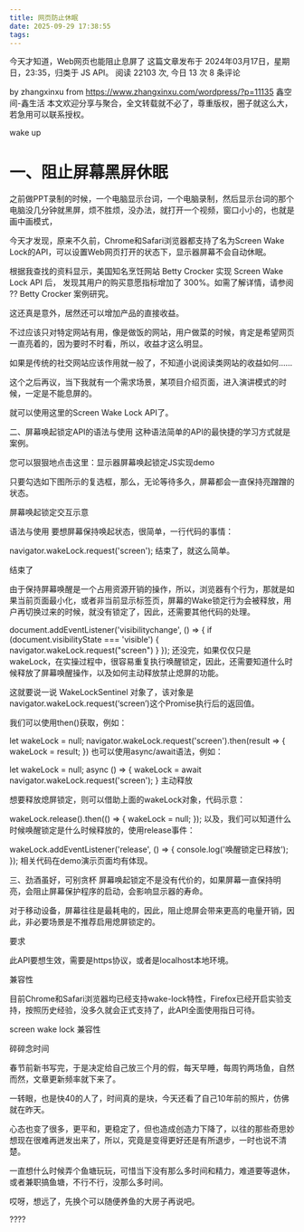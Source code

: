 ```yaml
---
title: 网页防止休眠
date: 2025-09-29 17:38:55
tags:
---
```

今天才知道，Web网页也能阻止息屏了
这篇文章发布于 2024年03月17日，星期日，23:35，归类于 JS API。 阅读 22103 次, 今日 13 次 8 条评论

by zhangxinxu from https://www.zhangxinxu.com/wordpress/?p=11135 鑫空间-鑫生活
本文欢迎分享与聚合，全文转载就不必了，尊重版权，圈子就这么大，若急用可以联系授权。


wake up

# 一、阻止屏幕黑屏休眠
之前做PPT录制的时候，一个电脑显示台词，一个电脑录制，然后显示台词的那个电脑没几分钟就黑屏，烦不胜烦，没办法，就打开一个视频，窗口小小的，也就是画中画模式，

今天才发现，原来不久前，Chrome和Safari浏览器都支持了名为Screen Wake Lock的API，可以设置Web网页打开的状态下，显示器屏幕不会自动休眠。

根据我查找的资料显示，美国知名烹饪网站 Betty Crocker 实现 Screen Wake Lock API 后， 发现其用户的购买意愿指标增加了 300%。如需了解详情，请参阅 ?? Betty Crocker 案例研究。

这还真是意外，居然还可以增加产品的直接收益。

不过应该只对特定网站有用，像是做饭的网站，用户做菜的时候，肯定是希望网页一直亮着的，因为要时不时看，所以，收益才这么明显。

如果是传统的社交网站应该作用就一般了，不知道小说阅读类网站的收益如何……

这个之后再议，当下我就有一个需求场景，某项目介绍页面，进入演讲模式的时候，一定是不能息屏的。

就可以使用这里的Screen Wake Lock API了。

二、屏幕唤起锁定API的语法与使用
这种语法简单的API的最快捷的学习方式就是案例。

您可以狠狠地点击这里：显示器屏幕唤起锁定JS实现demo

只要勾选如下图所示的复选框，那么，无论等待多久，屏幕都会一直保持亮蹭蹭的状态。

屏幕唤起锁定交互示意

语法与使用
要想屏幕保持唤起状态，很简单，一行代码的事情：

navigator.wakeLock.request('screen');
结束了，就这么简单。

结束了

由于保持屏幕唤醒是一个占用资源开销的操作，所以，浏览器有个行为，那就是如果当前页面最小化，或者非当前显示标签页，屏幕的Wake锁定行为会被释放，用户再切换过来的时候，就没有锁定了，因此，还需要其他代码的处理。

document.addEventListener('visibilitychange', () =&gt; {
  if (document.visibilityState === 'visible') {
    navigator.wakeLock.request("screen")
  }
});
还没完，如果仅仅只是wakeLock，在实操过程中，很容易重复执行唤醒锁定，因此，还需要知道什么时候释放了屏幕唤醒操作，以及如何主动释放禁止熄屏的功能。

这就要说一说 WakeLockSentinel 对象了，该对象是navigator.wakeLock.request(‘screen’)这个Promise执行后的返回值。

我们可以使用then()获取，例如：

let wakeLock = null;
navigator.wakeLock.request('screen').then(result => {
    wakeLock = result;
})
也可以使用async/await语法，例如：

let wakeLock = null;
async () => {
    wakeLock = await navigator.wakeLock.request('screen');
}
主动释放

想要释放熄屏锁定，则可以借助上面的wakeLock对象，代码示意：

wakeLock.release().then(() => {
  wakeLock = null;
});
以及，我们可以知道什么时候唤醒锁定是什么时候释放的，使用release事件：

wakeLock.addEventListener('release', () => {
    console.log('唤醒锁定已释放');
});
相关代码在demo演示页面均有体现。

三、劲酒虽好，可别贪杯
屏幕唤起锁定不是没有代价的，如果屏幕一直保持明亮，会阻止屏幕保护程序的启动，会影响显示器的寿命。

对于移动设备，屏幕往往是最耗电的，因此，阻止熄屏会带来更高的电量开销，因此，非必要场景是不推荐启用熄屏锁定的。

要求

此API要想生效，需要是https协议，或者是localhost本地环境。

兼容性

目前Chrome和Safari浏览器均已经支持wake-lock特性，Firefox已经开启实验支持，按照历史经验，没多久就会正式支持了，此API全面使用指日可待。

screen wake lock 兼容性

碎碎念时间

春节前新书写完，于是决定给自己放三个月的假，每天早睡，每周钓两场鱼，自然而然，文章更新频率就下来了。

一转眼，也是快40的人了，时间真的是块，今天还看了自己10年前的照片，仿佛就在昨天。

心态也变了很多，更平和，更稳定了，但也造成创造力下降了，以往的那些奇思妙想现在很难再迸发出来了，所以，究竟是变得更好还是有所退步，一时也说不清楚。

一直想什么时候弄个鱼塘玩玩，可惜当下没有那么多时间和精力，难道要等退休，或者兼职搞鱼塘，不行不行，没那么多时间。

哎呀，想远了，先换个可以随便养鱼的大房子再说吧。

????